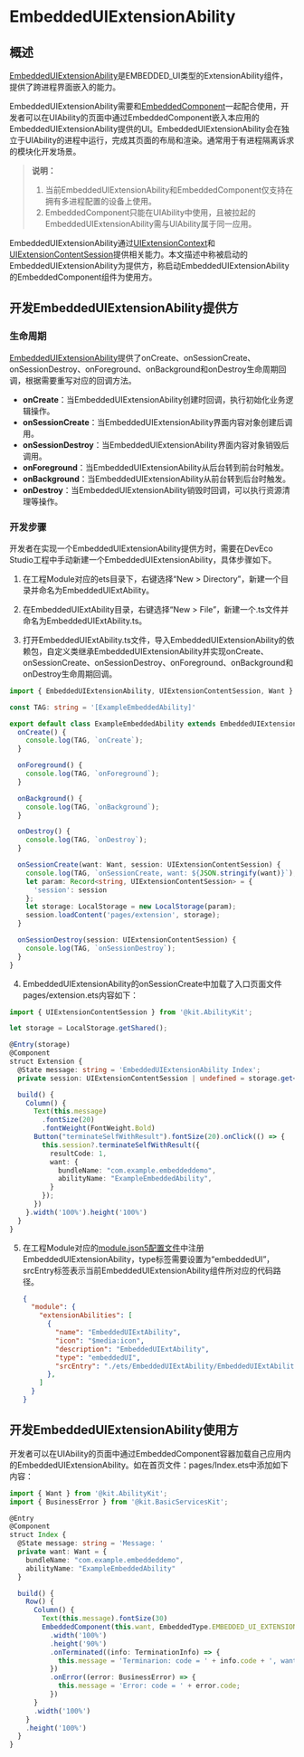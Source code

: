 # EmbeddedUIExtensionAbility

## 概述

[EmbeddedUIExtensionAbility](../reference/apis-ability-kit/js-apis-app-ability-embeddedUIExtensionAbility.md)是EMBEDDED_UI类型的ExtensionAbility组件，提供了跨进程界面嵌入的能力。

EmbeddedUIExtensionAbility需要和[EmbeddedComponent](../reference/apis-arkui/arkui-ts/ts-container-embedded-component.md)一起配合使用，开发者可以在UIAbility的页面中通过EmbeddedComponent嵌入本应用的EmbeddedUIExtensionAbility提供的UI。EmbeddedUIExtensionAbility会在独立于UIAbility的进程中运行，完成其页面的布局和渲染。通常用于有进程隔离诉求的模块化开发场景。

> **说明：**
>
> 1. 当前EmbeddedUIExtensionAbility和EmbeddedComponent仅支持在拥有多进程配置的设备上使用。
> 2. EmbeddedComponent只能在UIAbility中使用，且被拉起的EmbeddedUIExtensionAbility需与UIAbility属于同一应用。

EmbeddedUIExtensionAbility通过[UIExtensionContext](../reference/apis-ability-kit/js-apis-inner-application-uiExtensionContext.md)和[UIExtensionContentSession](../reference/apis-ability-kit/js-apis-app-ability-uiExtensionContentSession.md)提供相关能力。本文描述中称被启动的EmbeddedUIExtensionAbility为提供方，称启动EmbeddedUIExtensionAbility的EmbeddedComponent组件为使用方。

## 开发EmbeddedUIExtensionAbility提供方

### 生命周期

[EmbeddedUIExtensionAbility](../reference/apis-ability-kit/js-apis-app-ability-embeddedUIExtensionAbility.md)提供了onCreate、onSessionCreate、onSessionDestroy、onForeground、onBackground和onDestroy生命周期回调，根据需要重写对应的回调方法。

- **onCreate**：当EmbeddedUIExtensionAbility创建时回调，执行初始化业务逻辑操作。
- **onSessionCreate**：当EmbeddedUIExtensionAbility界面内容对象创建后调用。
- **onSessionDestroy**：当EmbeddedUIExtensionAbility界面内容对象销毁后调用。
- **onForeground**：当EmbeddedUIExtensionAbility从后台转到前台时触发。
- **onBackground**：当EmbeddedUIExtensionAbility从前台转到后台时触发。
- **onDestroy**：当EmbeddedUIExtensionAbility销毁时回调，可以执行资源清理等操作。

### 开发步骤

开发者在实现一个EmbeddedUIExtensionAbility提供方时，需要在DevEco Studio工程中手动新建一个EmbeddedUIExtensionAbility，具体步骤如下。

1. 在工程Module对应的ets目录下，右键选择“New &gt; Directory”，新建一个目录并命名为EmbeddedUIExtAbility。

2. 在EmbeddedUIExtAbility目录，右键选择“New &gt; File”，新建一个.ts文件并命名为EmbeddedUIExtAbility.ts。

3. 打开EmbeddedUIExtAbility.ts文件，导入EmbeddedUIExtensionAbility的依赖包，自定义类继承EmbeddedUIExtensionAbility并实现onCreate、onSessionCreate、onSessionDestroy、onForeground、onBackground和onDestroy生命周期回调。

  ```ts
  import { EmbeddedUIExtensionAbility, UIExtensionContentSession, Want } from '@kit.AbilityKit';

  const TAG: string = '[ExampleEmbeddedAbility]'

  export default class ExampleEmbeddedAbility extends EmbeddedUIExtensionAbility {
    onCreate() {
      console.log(TAG, `onCreate`);
    }

    onForeground() {
      console.log(TAG, `onForeground`);
    }

    onBackground() {
      console.log(TAG, `onBackground`);
    }

    onDestroy() {
      console.log(TAG, `onDestroy`);
    }

    onSessionCreate(want: Want, session: UIExtensionContentSession) {
      console.log(TAG, `onSessionCreate, want: ${JSON.stringify(want)}`);
      let param: Record<string, UIExtensionContentSession> = {
        'session': session
      };
      let storage: LocalStorage = new LocalStorage(param);
      session.loadContent('pages/extension', storage);
    }

    onSessionDestroy(session: UIExtensionContentSession) {
      console.log(TAG, `onSessionDestroy`);
    }
  }
  ```

4. EmbeddedUIExtensionAbility的onSessionCreate中加载了入口页面文件pages/extension.ets内容如下：

  ```ts
  import { UIExtensionContentSession } from '@kit.AbilityKit';

  let storage = LocalStorage.getShared();

  @Entry(storage)
  @Component
  struct Extension {
    @State message: string = 'EmbeddedUIExtensionAbility Index';
    private session: UIExtensionContentSession | undefined = storage.get<UIExtensionContentSession>('session');

    build() {
      Column() {
        Text(this.message)
          .fontSize(20)
          .fontWeight(FontWeight.Bold)
        Button("terminateSelfWithResult").fontSize(20).onClick(() => {
          this.session?.terminateSelfWithResult({
            resultCode: 1,
            want: {
              bundleName: "com.example.embeddeddemo",
              abilityName: "ExampleEmbeddedAbility",
            }
          });
        })
      }.width('100%').height('100%')
    }
  }
  ```

5. 在工程Module对应的[module.json5配置文件](../quick-start/module-configuration-file.md)中注册EmbeddedUIExtensionAbility，type标签需要设置为“embeddedUI”，srcEntry标签表示当前EmbeddedUIExtensionAbility组件所对应的代码路径。

   ```json
   {
     "module": {
       "extensionAbilities": [
         {
           "name": "EmbeddedUIExtAbility",
           "icon": "$media:icon",
           "description": "EmbeddedUIExtAbility",
           "type": "embeddedUI",
           "srcEntry": "./ets/EmbeddedUIExtAbility/EmbeddedUIExtAbility.ts"
         },
       ]
     }
   }
   ```



## 开发EmbeddedUIExtensionAbility使用方

开发者可以在UIAbility的页面中通过EmbeddedComponent容器加载自己应用内的EmbeddedUIExtensionAbility。如在首页文件：pages/Index.ets中添加如下内容：

```ts
import { Want } from '@kit.AbilityKit';
import { BusinessError } from '@kit.BasicServicesKit';

@Entry
@Component
struct Index {
  @State message: string = 'Message: '
  private want: Want = {
    bundleName: "com.example.embeddeddemo",
    abilityName: "ExampleEmbeddedAbility"
  }

  build() {
    Row() {
      Column() {
        Text(this.message).fontSize(30)
        EmbeddedComponent(this.want, EmbeddedType.EMBEDDED_UI_EXTENSION)
          .width('100%')
          .height('90%')
          .onTerminated((info: TerminationInfo) => {
            this.message = 'Terminarion: code = ' + info.code + ', want = ' + JSON.stringify(info.want);
          })
          .onError((error: BusinessError) => {
            this.message = 'Error: code = ' + error.code;
          })
      }
      .width('100%')
    }
    .height('100%')
  }
}
```
